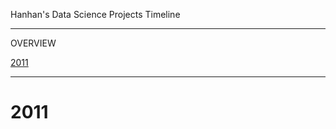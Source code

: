 Hanhan's Data Science Projects Timeline

******************************************************************

OVERVIEW

[2011](#2011)

******************************************************************

# 2011
